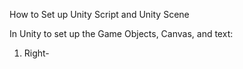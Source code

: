 
How to Set up Unity Script and Unity Scene

In Unity to set up the Game Objects, Canvas, and text:

1. Right-
